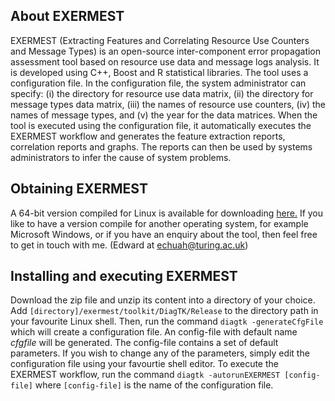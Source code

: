 ## About EXERMEST ##

EXERMEST (Extracting Features and Correlating Resource Use Counters and Message Types) is an open-source inter-component error propagation assessment tool based on resource use data and message logs analysis.  It is developed using C++, Boost and R statistical libraries.  The tool uses a configuration file.  In the configuration file, the system administrator can specify: (i) the directory for resource use data matrix, (ii) the directory for message types data matrix, (iii) the names of resource use counters, (iv) the names of message types, and (v) the year for the data matrices.  When the tool is executed using the configuration file, it automatically executes the EXERMEST workflow and generates the feature extraction reports, correlation reports and graphs.  The reports can then be used by systems administrators to infer the cause of system problems.

## Obtaining EXERMEST ##
A 64-bit version compiled for Linux is available for downloading [here.](https://tinyurl.com/ybsxxeyl)  If you like to have a version compile for another operating system, for example Microsoft Windows, or if you have an enquiry about the tool, then feel free to get in touch with me. (Edward at echuah@turing.ac.uk)

## Installing and executing EXERMEST ##
Download the zip file and unzip its content into a directory of your choice.  Add `[directory]/exermest/toolkit/DiagTK/Release` to the directory path in your favourite Linux shell.  Then, run the command `diagtk -generateCfgFile` which will create a configuration file.  An config-file with default name *cfgfile* will be generated.  The config-file contains a set of default parameters.  If you wish to change any of the parameters, simply edit the configuration file using your favourtie shell editor.   To execute the EXERMEST workflow, run the command `diagtk -autorunEXERMEST [config-file]` where `[config-file]` is the name of the configuration file.
